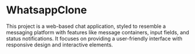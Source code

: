# WhatsappClone
This project is a web-based chat application, styled to resemble a messaging platform with features like message containers, input fields, and status notifications. It focuses on providing a user-friendly interface with responsive design and interactive elements.
